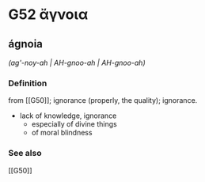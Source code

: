 # G52 ἄγνοια

## ágnoia

_(ag'-noy-ah | AH-gnoo-ah | AH-gnoo-ah)_

### Definition

from [[G50]]; ignorance (properly, the quality); ignorance.

- lack of knowledge, ignorance
  - especially of divine things
  - of moral blindness

### See also

[[G50]]


